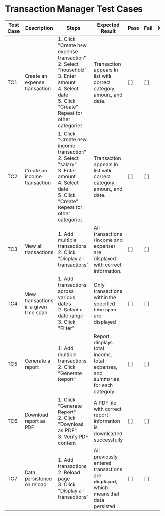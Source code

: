 # Transaction Manager Test Cases

| Test Case | Description                                           | Steps                                                                                                          | Expected Result                                                                                             | Pass | Fail | Notes |
|--------------|-------------------------------------------------------|----------------------------------------------------------------------------------------------------------------|-------------------------------------------------------------------------------------------------------------|------|------|-------|
| TC1         | Create an expense transaction             | 1. Click "Create new expense transaction" <br> 2. Select "household" <br> 3. Enter amount <br> 4. Select date <br> 5. Click "Create" <br> Repeat for other categories | Transaction appears in list with correct category, amount, and date.                          | [ ]  | [ ]  |       |
| TC2         | Create an income transaction              | 1. Click "Create new income transaction" <br> 2. Select "salary" <br> 3. Enter amount <br> 4. Select date <br> 5. Click "Create" <br> Repeat for other categories | Transaction appears in list with correct category, amount, and date.                         | [ ]  | [ ]  |       |
| TC3         | View all transactions                                 | 1. Add multiple transactions <br> 2. Click "Display all transactions"                                         | All transactions (income and expense) are displayed with correct information.                                   | [ ]  | [ ]  |       |
| TC4         | View transactions in a given time span                | 1. Add transactions across various dates <br> 2. Select a date range <br> 3. Click "Filter"                   | Only transactions within the specified time span are displayed                                             | [ ]  | [ ]  |       |
| TC5         | Generate a report                                     | 1. Add multiple transactions <br> 2. Click "Generate Report"                                                  | Report displays total income, total expenses, and summaries for each category.                                    | [ ]  | [ ]  |       |
| TC6         | Download report as PDF                                | 1. Click "Generate Report" <br> 2. Click "Download as PDF" <br> 3. Verify PDF content                         | A PDF file with correct report information is downloaded successfully                                           | [ ]  | [ ]  |       |
| TC7         | Data persistence on reload                            | 1. Add transactions <br> 2. Reload page <br> 3. Click "Display all transactions"                              | All previously entered transactions are displayed, which means that data persisted                           | [ ]  | [ ]  |       |
